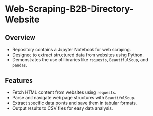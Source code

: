 # Web-Scraping-B2B-Directory-Website


## Overview
- Repository contains a Jupyter Notebook for web scraping.
- Designed to extract structured data from websites using Python.
- Demonstrates the use of libraries like `requests`, `BeautifulSoup`, and `pandas`.

## Features
- Fetch HTML content from websites using `requests`.
- Parse and navigate web page structures with `BeautifulSoup`.
- Extract specific data points and save them in tabular formats.
- Output results to CSV files for easy data analysis.

